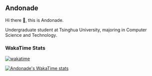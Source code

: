 ## Andonade

Hi there 👋, this is Andonade.

Undergraduate student at Tsinghua University, majoring in Computer Science and Technology.

### WakaTime Stats

[![wakatime](https://wakatime.com/badge/user/018bd8cc-ca3d-4a3e-a11d-74879d0e0c99.svg)](https://wakatime.com/@018bd8cc-ca3d-4a3e-a11d-74879d0e0c99)

[![Andonade's WakaTime stats](https://github-readme-stats.vercel.app/api/wakatime?username=Andonade&layout=compact)](https://github.com/anuraghazra/github-readme-stats)
